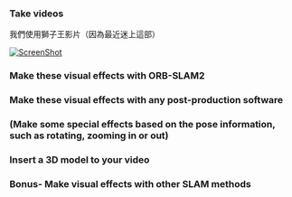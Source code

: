 ###  Take videos

我們使用獅子王影片（因為最近迷上這部）

[![ScreenShot](https://i.imgur.com/xk8X0NQ.jpg)](http://youtu.be/vt5fpE0bzSY)



###  Make these visual effects with ORB-SLAM2

###  Make these visual effects with any post-production software

###  (Make some special effects based on the pose information, such as rotating, zooming in or out)

###  Insert a 3D model to your video


### Bonus- Make visual effects with other SLAM methods


